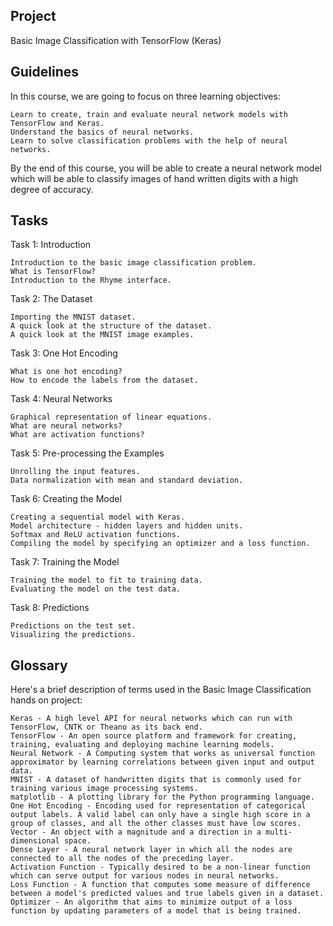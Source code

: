 ## Project
Basic Image Classification with TensorFlow (Keras)
## Guidelines
In this course, we are going to focus on three learning objectives:

    Learn to create, train and evaluate neural network models with TensorFlow and Keras.
    Understand the basics of neural networks.
    Learn to solve classification problems with the help of neural networks.

By the end of this course, you will be able to create a neural network model which will be able to classify images of hand written digits with a high degree of accuracy.

## Tasks
Task 1: Introduction

    Introduction to the basic image classification problem.
    What is TensorFlow?
    Introduction to the Rhyme interface.

Task 2: The Dataset

    Importing the MNIST dataset.
    A quick look at the structure of the dataset.
    A quick look at the MNIST image examples.

Task 3: One Hot Encoding

    What is one hot encoding?
    How to encode the labels from the dataset.

Task 4: Neural Networks

    Graphical representation of linear equations.
    What are neural networks?
    What are activation functions?

Task 5: Pre-processing the Examples

    Unrolling the input features.
    Data normalization with mean and standard deviation.

Task 6: Creating the Model

    Creating a sequential model with Keras.
    Model architecture - hidden layers and hidden units.
    Softmax and ReLU activation functions.
    Compiling the model by specifying an optimizer and a loss function.

Task 7: Training the Model

    Training the model to fit to training data.
    Evaluating the model on the test data.

Task 8: Predictions

    Predictions on the test set.
    Visualizing the predictions.

## Glossary

Here's a brief description of terms used in the Basic Image Classification hands on project:

    Keras - A high level API for neural networks which can run with TensorFlow, CNTK or Theano as its back end.
    TensorFlow - An open source platform and framework for creating, training, evaluating and deploying machine learning models.
    Neural Network - A Computing system that works as universal function approximator by learning correlations between given input and output data.
    MNIST - A dataset of handwritten digits that is commonly used for training various image processing systems.
    matplotlib - A plotting library for the Python programming language.
    One Hot Encoding - Encoding used for representation of categorical output labels. A valid label can only have a single high score in a group of classes, and all the other classes must have low scores.
    Vector - An object with a magnitude and a direction in a multi-dimensional space.
    Dense Layer - A neural network layer in which all the nodes are connected to all the nodes of the preceding layer.
    Activation Function - Typically desired to be a non-linear function which can serve output for various nodes in neural networks.
    Loss Function - A function that computes some measure of difference between a model's predicted values and true labels given in a dataset.
    Optimizer - An algorithm that aims to minimize output of a loss function by updating parameters of a model that is being trained.
